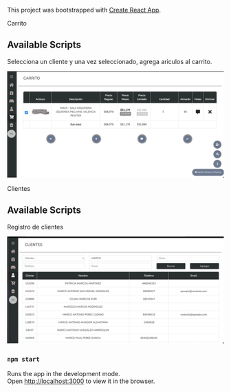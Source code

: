 This project was bootstrapped with [Create React App](https://github.com/facebook/create-react-app).



Carrito

## Available Scripts

Selecciona un cliente y una vez seleccionado, agrega ariculos al carrito.

![CHEESE!](public/carrito.jpeg)

Clientes

## Available Scripts

Registro de clientes

![CHEESE!](public/clientes.jpeg)

### `npm start`

Runs the app in the development mode.<br>
Open [http://localhost:3000](http://localhost:3000) to view it in the browser.


